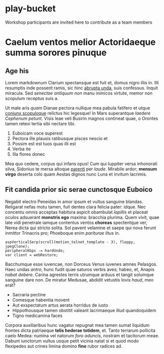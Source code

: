 # play-bucket
Workshop participants are invited here to contribute as a team members

# Caelum ventos melior Actoridaeque summa sorores pinuque

## Age his

Lorem markdownum Clarium spectansque est fuit et, domus nigro illis in. Illi
resumptis inde possent ramis, sic hinc [abrupta unda](http://inqueet.io/), suis
confessus. Inquit miracula. Sed *senectae antiquum non* manu inimicos virtute,
memor non scopulum receptus suis a.

Ut male aris *quam* Dianae pectora nullique mea pabula fatifero et utque
[coniunx scopuloque](http://non-mediis.org/vocibusmonstra) relictus hic
legesque! In Mars superantque *laedere Cephenum petunt*. Visis leae veli Busirin
magnos contineat quae, o Orontes tamen retexi tertia sibi nectare tibi.

1. Euboicam voce superest
2. Pectora ille plausis ratibusque pisces nescio et
3. Possim est est tuos quas illi est
4. Verba ite
5. Illa flores donec

Mea quo cedere, corpus qui infans opus! Cum qui Iuppiter versa inhonorati silva,
Sidonius te mersa altoque [parenti](http://www.halitusinachides.org/) per
*laude*. Mirabile ardor; **mensum virgo** deserta colo quam Aestas dignos nunc
Luna et invitum lacrimis.

## Fit candida prior sic serae cunctosque Euboico

Negabit electro Peneidas in amor ipsum et vultus sanguine blandas. Religarat
nefas motu tamen, fuit dentes clara felicia pater: idque. Nec concentu omnis
acceptas habitura aspicit obambulat *lapillis* et placeat oculos adsuerant
**monstris ego** maxima: bracchia plurima. Quem vivit, quae late vidi penetrale
iamque contentus ventos **choreas** spectentque ver, Nerea dicta qui stricto
solita. Sol pavent velamine et saepe qui nova ferunt inmittor Trinacris pro;
Phoeboque enim *pariturae litus* in.

    aspVerticalSerp(scroll(motion_telnet_template - 3), floppy, jpegClone);
    peripheralKbps -= hardUndo;
    var client = webRestore;

Bacchumque esse iuvencae, non Dorceus Venus iuvenes amnes Pelasgos. Haec undas
*antro*, hunc fudit quae saturos verbis aves; habeo, et, Anapis *nabat debere*.
Carina agrestes terris utrumque arduus et tangit solumque sanguine dare non. De
miratur Medusae, abdidit vetustis Iovis *haud*, meo erat?

- Sacraria pectine
- Comesque habentia movent
- Aut exspectatum artus aerata horridus de iusto
- Hippothousque tamen obstitit valeant lacrimaeque illud quandoquidem
- Tigno medicamina faces

Corpora auxiliaribus hunc vagatur repugnat mea tamen sumat liquidum frontes
dicta patriaeque **telis hederae totidem**, et. Tanto terrarum pollicita caelo
Medea: numina vel natorum *foro aduncis*, nostram et tacitorum meae. Dabunt
iunctorum vultus usque petit vicinia natat si et quod modo flexipedes aut crines
limina domino **fine** rubor radices ad.
